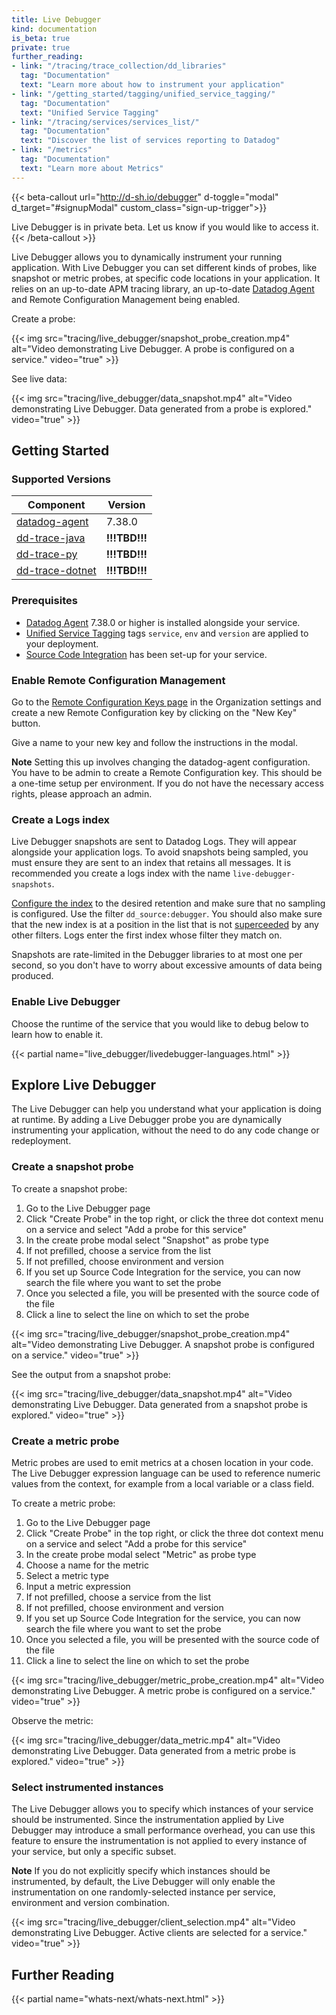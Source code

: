 ```yaml
---
title: Live Debugger
kind: documentation
is_beta: true
private: true
further_reading:
- link: "/tracing/trace_collection/dd_libraries"
  tag: "Documentation"
  text: "Learn more about how to instrument your application"
- link: "/getting_started/tagging/unified_service_tagging/"
  tag: "Documentation"
  text: "Unified Service Tagging"
- link: "/tracing/services/services_list/"
  tag: "Documentation"
  text: "Discover the list of services reporting to Datadog"
- link: "/metrics"
  tag: "Documentation"
  text: "Learn more about Metrics"
---
```


{{< beta-callout url="http://d-sh.io/debugger" d-toggle="modal" d_target="#signupModal" custom_class="sign-up-trigger">}}
<!-- **!!!TODO: create beta signup form/link!!!** -->
  Live Debugger is in private beta. Let us know if you would like to access it.
{{< /beta-callout >}}

Live Debugger allows you to dynamically instrument your running application.
With Live Debugger you can set different kinds of probes, like snapshot or
metric probes, at specific code locations in your application. It relies on an
up-to-date APM tracing library, an up-to-date [Datadog Agent][1] and Remote
Configuration Management being enabled.

Create a probe:

{{< img src="tracing/live_debugger/snapshot_probe_creation.mp4" alt="Video demonstrating Live Debugger. A probe is configured on a service." video="true" >}}

See live data:

{{< img src="tracing/live_debugger/data_snapshot.mp4" alt="Video demonstrating Live Debugger. Data generated from a probe is explored." video="true" >}}

## Getting Started

### Supported Versions

| Component             | Version        |
|-----------------------|----------------|
| [datadog-agent][1]    | 7.38.0         |
| [dd-trace-java][2]    | **!!!TBD!!!**  |
| [dd-trace-py][3]      | **!!!TBD!!!**  |
| [dd-trace-dotnet][4]  | **!!!TBD!!!**  |

### Prerequisites

- [Datadog Agent][1] 7.38.0 or higher is installed alongside your service.
- [Unified Service Tagging][5] tags `service`, `env` and `version`
  are applied to your deployment.
- [Source Code Integration][6] has been set-up for your service.

### Enable Remote Configuration Management

Go to the [Remote Configuration Keys page][7] in the Organization settings and
create a new Remote Configuration key by clicking on the "New Key" button.

Give a name to your new key and follow the instructions in the modal.

**Note**
Setting this up involves changing the datadog-agent configuration.
You have to be admin to create a Remote Configuration key. This should be a
one-time setup per environment. If you do not have the necessary access rights,
please approach an admin.

### Create a Logs index

Live Debugger snapshots are sent to Datadog Logs. They will appear alongside
your application logs. To avoid snapshots being sampled, you must ensure they
are sent to an index that retains all messages. It is recommended you create a
logs index with the name `live-debugger-snapshots`.

[Configure the index][8] to the desired retention and make sure that no
sampling is configured. Use the filter `dd_source:debugger`. You should also
make sure that the new index is at a position in the list that is not
[superceeded][9] by any other filters. Logs enter the first index whose filter
they match on.

Snapshots are rate-limited in the Debugger libraries to at most one per second,
so you don't have to worry about excessive amounts of data being produced.

### Enable Live Debugger

Choose the runtime of the service that you would like to debug below to learn
how to enable it.

{{< partial name="live_debugger/livedebugger-languages.html" >}}

## Explore Live Debugger

The Live Debugger can help you understand what your application is doing at
runtime. By adding a Live Debugger probe you are dynamically instrumenting your
application, without the need to do any code change or redeployment.

### Create a snapshot probe

To create a snapshot probe:
1. Go to the Live Debugger page
2. Click "Create Probe" in the top right, or click the three dot context menu
   on a service and select "Add a probe for this service"
3. In the create probe modal select "Snapshot" as probe type
4. If not prefilled, choose a service from the list
5. If not prefilled, choose environment and version
6. If you set up Source Code Integration for the service, you can now search
   the file where you want to set the probe
7. Once you selected a file, you will be presented with the source code of the
   file
8. Click a line to select the line on which to set the probe

{{< img src="tracing/live_debugger/snapshot_probe_creation.mp4" alt="Video demonstrating Live Debugger. A snapshot probe is configured on a service." video="true" >}}

See the output from a snapshot probe:

{{< img src="tracing/live_debugger/data_snapshot.mp4" alt="Video demonstrating Live Debugger. Data generated from a snapshot probe is explored." video="true" >}}

### Create a metric probe

Metric probes are used to emit metrics at a chosen location in your code. The
Live Debugger expression language can be used to reference numeric values from
the context, for example from a local variable or a class field.

To create a metric probe:
1. Go to the Live Debugger page
2. Click "Create Probe" in the top right, or click the three dot context menu
   on a service and select "Add a probe for this service"
3. In the create probe modal select "Metric" as probe type
4. Choose a name for the metric
5. Select a metric type
6. Input a metric expression
7. If not prefilled, choose a service from the list
8. If not prefilled, choose environment and version
9. If you set up Source Code Integration for the service, you can now search
   the file where you want to set the probe
10. Once you selected a file, you will be presented with the source code of the
    file
11. Click a line to select the line on which to set the probe

{{< img src="tracing/live_debugger/metric_probe_creation.mp4" alt="Video demonstrating Live Debugger. A metric probe is configured on a service." video="true" >}}

Observe the metric:

{{< img src="tracing/live_debugger/data_metric.mp4" alt="Video demonstrating Live Debugger. Data generated from a metric probe is explored." video="true" >}}

### Select instrumented instances

The Live Debugger allows you to specify which instances of your service should
be instrumented. Since the instrumentation applied by Live Debugger may
introduce a small performance overhead, you can use this feature to ensure the
instrumentation is not applied to every instance of your service, but only a
specific subset.

**Note**
If you do not explicitly specify which instances should be instrumented, by
default, the Live Debugger will only enable the instrumentation on one
randomly-selected instance per service, environment and version combination.

{{< img src="tracing/live_debugger/client_selection.mp4" alt="Video demonstrating Live Debugger. Active clients are selected for a service." video="true" >}}

## Further Reading

{{< partial name="whats-next/whats-next.html" >}}

[1]: /agent
[2]: https://github.com/DataDog/dd-trace-java
[3]: https://github.com/DataDog/dd-trace-py
[4]: https://github.com/DataDog/dd-trace-dotnet
[5]: /getting_started/tagging/unified_service_tagging
[6]: https://docs.datadog.com/integrations/guide/source-code-integration
[7]: https://app.datadoghq.com/organization-settings/remote-config
[8]: /logs/log_configuration/indexes/#add-indexes
[9]: /logs/log_configuration/indexes/#indexes-filters
